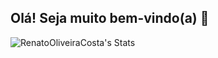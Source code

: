 ## Olá! Seja muito bem-vindo(a) 👋
![RenatoOliveiraCosta's Stats](https://github-readme-stats.vercel.app/api?username=RenatoOliveiraCosta&theme=vue-dark&show_icons=true&hide_border=true&count_private=true)


###
